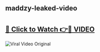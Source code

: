## maddzy-leaked-video 

# <h2><a href="http://freeplayer.one?title=maddzy-leaked-video&ref=21J">🔗 Click to Watch 👉🔴 VIDEO</a></h2>

<a href="http://freeplayer.one?title=maddzy-leaked-video&ref=21J" rel="nofollow" data-target="animated-image.originalLink"><img src="https://i.ibb.co.com/xMMVF88/686577567.gif" alt="Viral Video Original" style="max-width: 100%; display: inline-block;" data-target="animated-image.originalImage"></a>

